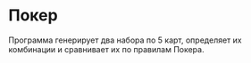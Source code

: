 # Покер

Программа генерирует два набора по 5 карт, определяет их комбинации и сравнивает их по правилам Покера.



